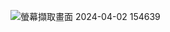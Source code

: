 
![螢幕擷取畫面 2024-04-02 154639](https://github.com/Damn-666/EC2024/assets/162285202/0e102e33-de07-4215-b48a-d9498bcaf0bd)
